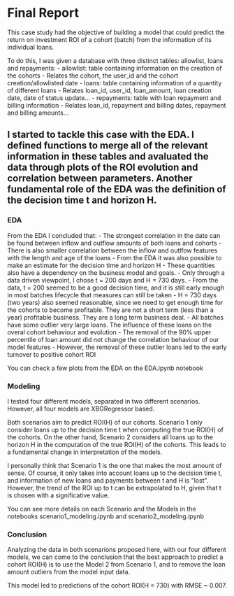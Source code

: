 # Final Report

This case study had the objective of building a model that could predict the return on investment ROI of a cohort (batch) from the information of its individual loans.

To do this, I was given a database with three distinct tables: allowlist, loans and repayments:
    - allowlist: table containing information on the creation of the cohorts
        - Relates the cohort, the user_id and the cohort creation/allowlisted date
    - loans: table containing information of a quantity of different loans
        - Relates loan_id, user_id, loan_amount, loan creation date, date of status update...
    - repayments: table with loan repayment and billing information
        - Relates loan_id, repayment and billing dates, repayment and billing amounts...

I started to tackle this case with the EDA. I defined functions to merge all of the relevant information in these tables and avaluated the data through plots of the ROI evolution and correlation between parameters. Another fundamental role of the EDA was the definition of the decision time t and horizon H.
---
### EDA

From the EDA I concluded that:
    - The strongest correlation in the date can be found between inflow and outflow amounts of both loans and cohorts
    - There is also smaller correlation between the inflow and outlfow features with the length and age of the loans
    - From the EDA it was also possible to make an estimate for the decision time and horizon H
        - These quantities also have a dependency on the business model and goals.
        - Only through a data driven viewpoint, I chose t = 200 days and H = 730 days.
        - From the data, t = 200 seemed to be a good decision time, and it is still early enough in most batches lifecycle that measures can still be taken
        - H = 730 days (two years) also seemed reasonable, since we need to get enough time for the cohorts to become profitable. They are not a short term (less than a year) profitable business. They are a long term business deal.
        - All batches have some outlier very large loans. The influence of these loans on the overal cohort behaviour and evolution
            - The removal of the 90% upper percentile of loan amount did not change the correlation behaviour of our model features
            - However, the removal of these outlier loans led to the early turnover to positive cohort ROI
    
You can check a few plots from the EDA on the EDA.ipynb notebook

### Modeling

I tested four different models, separated in two different scenarios. However, all four models are XBGRegressor based.

Both scenarios aim to predict ROI(H) of our cohorts. Scenario 1 only consider loans up to the decision time t when computing the true ROI(H) of the cohorts. On the other hand, Scenario 2 considers all loans up to the horizon H in the computation of the true ROI(H) of the cohorts. This leads to a fundamental change in interpretation of the models.

I personally think that Scenario 1 is the one that makes the most amount of sense. Of course, it only takes into account loans up to the decision time t, and information of new loans and payments between t and H is "lost". However, the trend of the ROI up to t can be extrapolated to H, given that t is chosen with a significative value.

You can see more details on each Scenario and the Models in the notebooks scenario1_modeling.ipynb and scenario2_modeling.ipynb

### Conclusion

Analyzing the data in both scenarions proposed here, with our four different models, we can come to the conclusion that the best approach to predict a cohort ROI(H) is to use the Model 2 from Scenario 1, and to remove the loan amount outliers from the model input data.

This model led to predictions of the cohort ROI(H = 730) with RMSE \~ 0.007.

